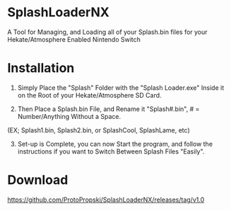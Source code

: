 # SplashLoaderNX

A Tool for Managing, and Loading all of your Splash.bin files for your Hekate/Atmosphere Enabled Nintendo Switch 



# Installation

1) Simply Place the "Splash" Folder with the "Splash Loader.exe" Inside it on the Root of your Hekate/Atmosphere SD Card.

2) Then Place a Splash.bin File, and Rename it "Splash#.bin", # = Number/Anything Without a Space.

(EX; Splash1.bin, Splash2.bin, or SplashCool, SplashLame, etc)

3) Set-up is Complete, you can now Start the program, and follow the instructions if you want to Switch Between Splash Files "Easily".    


# Download

https://github.com/ProtoPropski/SplashLoaderNX/releases/tag/v1.0
